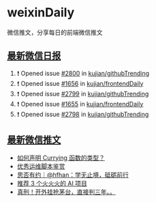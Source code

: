 # weixinDaily
微信推文，分享每日的前端微信推文

## [最新微信日报](https://github.com/kujian/weixinDaily/issues)

<!--START_SECTION:activity-->
1. ❗ Opened issue [#2800](https://github.com/kujian/githubTrending/issues/2800) in [kujian/githubTrending](https://github.com/kujian/githubTrending)
2. ❗ Opened issue [#1656](https://github.com/kujian/frontendDaily/issues/1656) in [kujian/frontendDaily](https://github.com/kujian/frontendDaily)
3. ❗ Opened issue [#2799](https://github.com/kujian/githubTrending/issues/2799) in [kujian/githubTrending](https://github.com/kujian/githubTrending)
4. ❗ Opened issue [#1655](https://github.com/kujian/frontendDaily/issues/1655) in [kujian/frontendDaily](https://github.com/kujian/frontendDaily)
5. ❗ Opened issue [#2798](https://github.com/kujian/githubTrending/issues/2798) in [kujian/githubTrending](https://github.com/kujian/githubTrending)
<!--END_SECTION:activity-->


## [最新微信推文](https://weixin.qdkfweb.cn/)

<!-- BLOG-POST-LIST:START -->
- [如何声明 Currying 函数的类型？](https://weixin.qdkfweb.cn/41001.html)
- [优秀运维脚本鉴赏](https://weixin.qdkfweb.cn/41008.html)
- [思否有约｜@hfhan：学无止境，砥砺前行](https://weixin.qdkfweb.cn/41002.html)
- [推荐 3 个火火火的 AI 项目](https://weixin.qdkfweb.cn/40981.html)
- [真刑！开外挂抢茅台，直接判三年。。](https://weixin.qdkfweb.cn/40968.html)
<!-- BLOG-POST-LIST:END -->